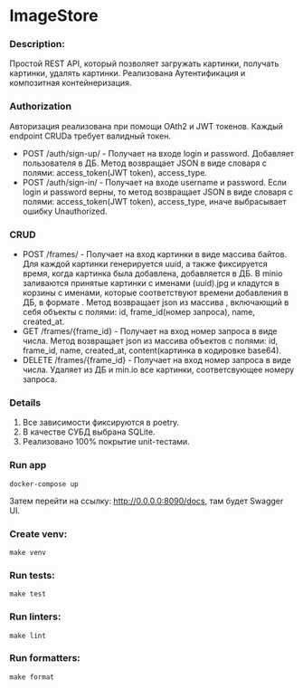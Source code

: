 # ImageStore

### Description:
Простой REST API, который позволяет загружать картинки, получать картинки, удалять картинки.
Реализована Аутентификация и композитная контейнеризация.

### Authorization
Авторизация реализована при помощи OAth2 и JWT токенов. Каждый endpoint CRUDа требует валидный токен.

- POST /auth/sign-up/ - Получает на входе login и password. Добавляет пользователя в ДБ. Метод возвращает JSON в виде
словаря с полями: access_token(JWT token), access_type.
- POST /auth/sign-in/ - Получает на входе username и password. Если login и password верны, то метод возвращает JSON в виде
словаря с полями: access_token(JWT token), access_type, иначе выбрасывает ошибку Unauthorized.

### CRUD
- POST /frames/ - Получает на вход картинки в виде массива байтов. Для каждой картинки генерируется uuid, а также фиксируется время,
когда картинка была добавлена, добавляется в ДБ. В minio заливаются принятые картинки с именами (uuid).jpg и кладутся
в корзины с именами, которые соответствуют времени добавления в ДБ, в формате <YYYYMMDD>. Метод возвращает json из массива
, включающий в себя объекты с полями: id, frame_id(номер запроса), name, created_at.
- GET /frames/{frame_id} - Получает на вход номер запроса в виде числа. Метод возвращает json из массива объектов с полями:
id, frame_id, name, created_at, content(картинка в кодировке base64).
- DELETE /frames/{frame_id} - Получает на вход номер запроса в виде числа. Удаляет из ДБ и min.io все картинки, 
соответсвующее номеру запроса. 

### Details
1. Все зависимости фиксируются в poetry.
2. В качестве СУБД выбрана SQLite.
3. Реализовано 100% покрытие unit-тестами.

### Run app
    docker-compose up
Затем перейти на ссылку: http://0.0.0.0:8090/docs, там будет Swagger UI.

### Create venv:
    make venv

### Run tests:
    make test

### Run linters:
    make lint

### Run formatters:
    make format
